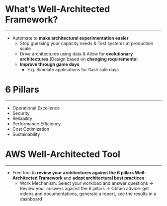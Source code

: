 # What's Well-Architected Framework?
---

* Automate to **make architectural experimentation easier**
	* Stop guessing your capacity needs & Test systems at production scale
	* Drive architectures using data & Allow for **evolutionary architectures** (Design based on **changing requirements**)
	* **Improve through game days** 
		* E.g. Simulate applications for flash sale days

# 6 Pillars
---

* Operational Excellence 
* Security 
* Reliability 
* Performance Efficiency 
* Cost Optimization
* Sustainability

# AWS Well-Architected Tool
---

* Free tool to **review your architectures against the 6 pillars Well-Architected Framework** and **adopt architectural best practices**
	* Work Mechanism: Select your workload and answer questions -> Review your answers against the 6 pillars -> Obtain advice: get videos and documentations, generate a report, see the results in a dashboard